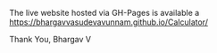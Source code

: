 The live website hosted via GH-Pages is available a https://bhargavvasudevavunnam.github.io/Calculator/ 

Thank You,
Bhargav V
